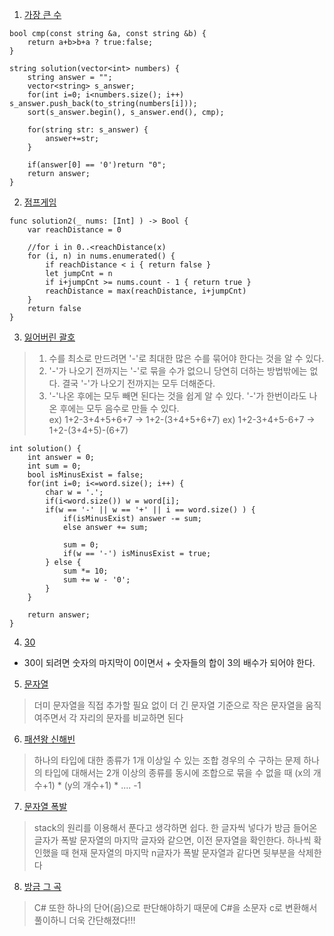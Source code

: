 1. [가장 큰 수](https://programmers.co.kr/learn/courses/30/lessons/42746?language=cpp)
```
bool cmp(const string &a, const string &b) {
    return a+b>b+a ? true:false;
}

string solution(vector<int> numbers) {
    string answer = "";
    vector<string> s_answer;
    for(int i=0; i<numbers.size(); i++) s_answer.push_back(to_string(numbers[i]));
    sort(s_answer.begin(), s_answer.end(), cmp);
    
    for(string str: s_answer) {
        answer+=str;
    }

    if(answer[0] == '0')return "0";
    return answer;
}
```

2. [점프게임](https://leetcode.com/problems/jump-game/)
```
func solution2(_ nums: [Int] ) -> Bool {
    var reachDistance = 0
    
    //for i in 0..<reachDistance(x)
    for (i, n) in nums.enumerated() {
        if reachDistance < i { return false }
        let jumpCnt = n
        if i+jumpCnt >= nums.count - 1 { return true }
        reachDistance = max(reachDistance, i+jumpCnt)
    }
    return false
}
```

3. [잃어버린 괄호](https://www.acmicpc.net/problem/1541)
> 1. 수를 최소로 만드려면 '-'로 최대한 많은 수를 묶어야 한다는 것을 알 수 있다.
> 2. '-'가 나오기 전까지는 '-'로 묶을 수가 없으니 당연히 더하는 방법밖에는 없다. 결국 '-'가 나오기 전까지는 모두 더해준다.
> 3. '-'나온 후에는 모두 빼면 된다는 것을 쉽게 알 수 있다. '-'가 한번이라도 나온 후에는 모두 음수로 만들 수 있다.  
> ex) 1+2-3+4+5+6+7    ->  1+2-(3+4+5+6+7)
> ex) 1+2-3+4+5-6+7     -> 1+2-(3+4+5)-(6+7) 

````
int solution() {
    int answer = 0;
    int sum = 0;
    bool isMinusExist = false;
    for(int i=0; i<=word.size(); i++) {
        char w = '.';
        if(i<word.size()) w = word[i];
        if(w == '-' || w == '+' || i == word.size() ) {
            if(isMinusExist) answer -= sum;
            else answer += sum;
            
            sum = 0;
            if(w == '-') isMinusExist = true;
        } else {
            sum *= 10;
            sum += w - '0';
        }
    }
    
    return answer;
}
````

4. [30](https://www.acmicpc.net/problem/10610)
- 30이 되려면 숫자의 마지막이 0이면서 + 숫자들의 합이 3의 배수가 되어야 한다.

5. [문자열](https://www.acmicpc.net/problem/1120)
> 더미 문자열을 직접 추가할 필요 없이 더 긴 문자열 기준으로 작은 문자열을 움직여주면서 각 자리의 문자를 비교하면 된다

6. [패션왕 신해빈](https://www.acmicpc.net/problem/9375)
> 하나의 타입에 대한 종류가 1개 이상일 수 있는 조합 경우의 수 구하는 문제
> 하나의 타입에 대해서는 2개 이상의 종류를 동시에 조합으로 묶을 수 없을 때
> (x의 개수+1) * (y의 개수+1) * .... -1

7. [문자열 폭발](https://www.acmicpc.net/problem/9935)
> stack의 원리를 이용해서 푼다고 생각하면 쉽다. 한 글자씩 넣다가 방금 들어온 글자가 폭발 문자열의 마지막 글자와 같으면, 이전 문자열을 확인한다.
> 하나씩 확인했을 때 현재 문자열의 마지막 n글자가 폭발 문자열과 같다면 뒷부분을 삭제한다

8. [방금 그 곡](https://programmers.co.kr/learn/courses/30/lessons/17683)
> C# 또한 하나의 단어(음)으로 판단해야하기 때문에 C#을 소문자 c로 변환해서 풀이하니 더욱 간단해졌다!!! 
